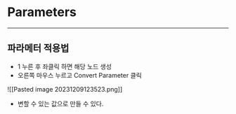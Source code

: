 # Parameters

---

## 파라메터 적용법

- 1 누른 후 좌클릭 하면 해당 노드 생성 
- 오른쪽 마우스 누르고 Convert Parameter 클릭

![[Pasted image 20231209123523.png]]

- 변할 수 있는 값으로 만들 수 있다.

